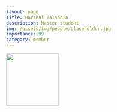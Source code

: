 ```yaml
---
layout: page
title: Harshal Talsania
description: Master student
img: /assets/img/people/placeholder.jpg
importance: 99
category: member
---
```


<img src="{{ page.img }}" style="float: left; width: 10em; padding-right: 1em; padding-bottom: 1em"/>

<!-- Moin, I am Bjarne, currently a research assistant and PhD student at Becker Lab. I am working on the [Themis Project](/projects/2022_themis), investigating methods to extract knowledge from and integrate knowledge into complex black box models like deep neural networks. Hopefully, this contributes to making powerful machine learning models more interpretable and justify their application in the medical domain.

In my spare time, I like to play volleyball, develop little silly video games or try to improve my (surprisingly poor) piano skills. -->
